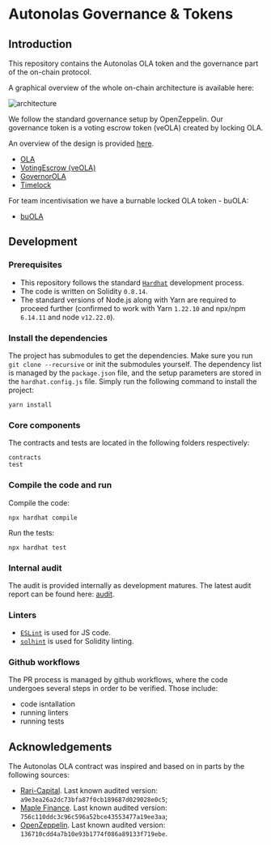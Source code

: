 # Autonolas Governance & Tokens

## Introduction

This repository contains the Autonolas OLA token and the governance part of the on-chain protocol.

A graphical overview of the whole on-chain architecture is available here:

![architecture](https://github.com/valory-xyz/onchain-protocol/blob/main/docs/On-chain_architecture_v2.png?raw=true)

We follow the standard governance setup by OpenZeppelin. Our governance token is a voting escrow token (veOLA) created by locking OLA.

An overview of the design is provided [here](https://github.com/valory-xyz/onchain-protocol/blob/main/docs/Audit_Governance.pdf?raw=true).

- [OLA](https://github.com/valory-xyz/autonolas-governancel/blob/main/contracts/OLA.sol)
- [VotingEscrow (veOLA)](https://github.com/valory-xyz/autonolas-governancel/blob/main/contracts/VotingEscrow.sol)
- [GovernorOLA](https://github.com/valory-xyz/autonolas-governance/blob/main/contracts/GovernorOLA.sol)
- [Timelock](https://github.com/valory-xyz/autonolas-governance/blob/main/contracts/Timelock.sol)

For team incentivisation we have a burnable locked OLA token - buOLA:
- [buOLA](https://github.com/valory-xyz/autonolas-governancel/blob/main/contracts/buOLA.sol)

## Development

### Prerequisites
- This repository follows the standard [`Hardhat`](https://hardhat.org/tutorial/) development process.
- The code is written on Solidity `0.8.14`.
- The standard versions of Node.js along with Yarn are required to proceed further (confirmed to work with Yarn `1.22.10` and npx/npm `6.14.11` and node `v12.22.0`).

### Install the dependencies
The project has submodules to get the dependencies. Make sure you run `git clone --recursive` or init the submodules yourself.
The dependency list is managed by the `package.json` file,
and the setup parameters are stored in the `hardhat.config.js` file.
Simply run the following command to install the project:
```
yarn install
```

### Core components
The contracts and tests are located in the following folders respectively:
```
contracts
test
```

### Compile the code and run
Compile the code:
```
npx hardhat compile
```
Run the tests:
```
npx hardhat test
```

### Internal audit
The audit is provided internally as development matures. The latest audit report can be found here: [audit](https://github.com/valory-xyz/onchain-protocol/blob/main/audit).

### Linters
- [`ESLint`](https://eslint.org) is used for JS code.
- [`solhint`](https://github.com/protofire/solhint) is used for Solidity linting.


### Github workflows
The PR process is managed by github workflows, where the code undergoes
several steps in order to be verified. Those include:
- code isntallation
- running linters
- running tests


## Acknowledgements

The Autonolas OLA contract was inspired and based on in parts by the following sources:
- [Rari-Capital](https://github.com/Rari-Capital/solmate). Last known audited version: `a9e3ea26a2dc73bfa87f0cb189687d029028e0c5`;
- [Maple Finance](https://github.com/maple-labs/erc20). Last known audited version: `756c110ddc3c96c596a52bce43553477a19ee3aa`;
- [OpenZeppelin](https://github.com/OpenZeppelin/openzeppelin-contracts). Last known audited version: `136710cdd4a7b10e93b1774f086a89133f719ebe`.
